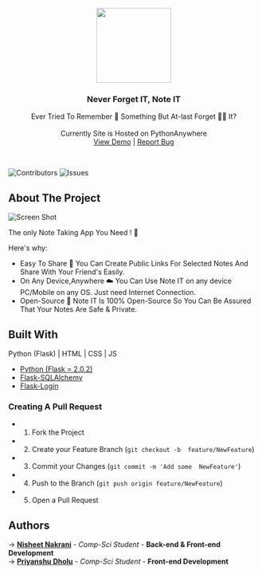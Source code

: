 <p align="center">
  <img height="150px" width="fit-content" src="https://i.ibb.co/R2WdVYF/noteit-logo.png" />
</p>
<p align="center">

  <h3 align="center">Never Forget IT,
Note IT</h3>

  <p align="center">
    Ever Tried To Remember 🤔 Something But
At-last Forget 🤦‍♂️ It?
    <br/>
    <br/>
    Currently Site is Hosted on PythonAnywhere
    <br/>
    <a href="https://noteit.pythonanywhere.com/">View Demo</a>
    |
    <a href="https://github.com/NisheetNakrani/NOTE-IT-APP/issues">Report Bug</a>
  </p>
  
  <br/>
  
</p>

![Contributors](https://img.shields.io/github/contributors/NisheetNakrani/NOTE-IT-APP?color=dark-green) ![Issues](https://img.shields.io/github/issues/NisheetNakrani/NOTE-IT-APP) 

## About The Project

![Screen Shot](https://i.ibb.co/DkNx6x0/Final-Home-Page.png)

The only Note Taking App You Need ! 📒

Here's why:

* Easy To Share 👥
You Can Create Public Links For Selected Notes And Share With Your Friend's Easily.
* On Any Device,Anywhere ☁️
You Can Use Note IT on any device PC/Mobile on any OS. Just need Internet Connection.
* Open-Source 🙌
Note IT Is 100% Open-Source So You Can Be Assured That Your Notes Are Safe & Private.


## Built With

Python (Flask) | HTML | CSS | JS

* [Python (Flask = 2.0.2)](https://pypi.org/project/Flask/)
* [Flask-SQLAlchemy](https://pypi.org/project/Flask-SQLAlchemy/)
* [Flask-Login](https://pypi.org/project/Flask-Login/)


### Creating A Pull Request

* 1. Fork the Project
* 2. Create your Feature Branch (`git checkout -b 
    feature/NewFeature`)
* 3. Commit your Changes (`git commit -m 'Add some 
 NewFeature'`)
* 4. Push to the Branch (`git push origin feature/NewFeature`)
* 5. Open a Pull Request

## Authors

-> [**Nisheet Nakrani**](https://github.com/NisheetNakrani) - *Comp-Sci Student* - **Back-end & Front-end Development** </br>
-> [**Priyanshu Dholu**](https://github.com/Priyanshu-Dholu) - *Comp-Sci Student* - **Front-end Development**

